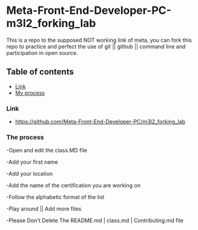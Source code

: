 # Meta-Front-End-Developer-PC-m3l2_forking_lab

This is a repo to the supposed NOT working link of meta, you can fork this repo to practice and perfect the use of git || github || command line and participation in open source.

## Table of contents

- [Link](#link)
- [My process](#my-process)

### Link

- https://github.com/Meta-Front-End-Developer-PC/m3l2_forking_lab

### The process

-Open and edit the class.MD file

-Add your first name

-Add your location

-Add the name of the certification you are working on

-Follow the alphabetic format of the list

-Play around || Add more files

-Please Don't Delete The README.md | class.md | Contributing.md file
